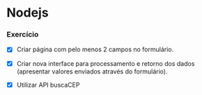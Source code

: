 # Nodejs

### Exercício

- [x] Criar página com pelo menos 2 campos no formulário.
- [x] Criar nova interface para processamento e retorno dos dados (apresentar valores enviados através do formulário).
- [x] Utilizar API buscaCEP



